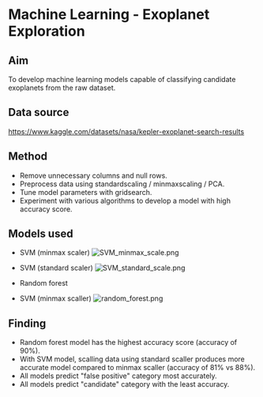 # Machine Learning - Exoplanet Exploration

## Aim

To develop machine learning models capable of classifying candidate exoplanets from the raw dataset.

## Data source

https://www.kaggle.com/datasets/nasa/kepler-exoplanet-search-results

## Method

- Remove unnecessary columns and null rows.
- Preprocess data using standardscaling / minmaxscaling / PCA.
- Tune model parameters with gridsearch.
- Experiment with various algorithms to develop a model with high accuracy score. 

## Models used
- SVM (minmax scaler)
![SVM_minmax_scale.png](Images/SVM_minmax_scale.PNG) 

- SVM (standard scaler)
![SVM_standard_scale.png](Images/SVM_standard_scale.PNG) 

- Random forest
- SVM (minmax scaller)
![random_forest.png](Images/random_forest.PNG) 

## Finding
- Random forest model has the highest accuracy score (accuracy of 90%). 
- With SVM model, scalling data using standard scaller produces more accurate model compared to minmax scaller (accuracy of 81% vs 88%).
- All models predict "false positive" category most accurately.
- All models predict "candidate" category with the least accuracy. 